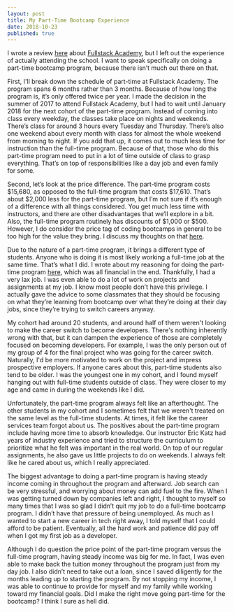 ```yaml
---
layout: post
title: My Part-Time Bootcamp Experience
date: 2018-10-23
published: true
---
```


I wrote a review [here](http://www.marcopchen.com/2018/10/14/honest-review-of-fullstack-academy.html) about [Fullstack Academy](https://www.fullstackacademy.com/), but I left out the experience of actually attending the school. I want to speak specifically on doing a part-time bootcamp program, because there isn’t much out there on that.

First, I'll break down the schedule of part-time at Fullstack Academy. The program spans 6 months rather than 3 months. Because of how long the program is, it’s only offered twice per year. I made the decision in the summer of 2017 to attend Fullstack Academy, but I had to wait until January 2018 for the next cohort of the part-time program. Instead of coming into class every weekday, the classes take place on nights and weekends. There’s class for around 3 hours every Tuesday and Thursday. There’s also one weekend about every month with class for almost the whole weekend from morning to night. If you add that up, it comes out to much less time for instruction than the full-time program. Because of that, those who do this part-time program need to put in a lot of time outside of class to grasp everything. That’s on top of responsibilities like a day job and even family for some.

Second, let’s look at the price difference. The part-time program costs $15,680, as opposed to the full-time program that costs $17,610. That’s about $2,000 less for the part-time program, but I’m not sure if it’s enough of a difference with all things considered. You get much less time with instructors, and there are other disadvantages that we’ll explore in a bit. Also, the full-time program routinely has discounts of $1,000 or $500. However, I do consider the price tag of coding bootcamps in general to be too high for the value they bring. I discuss my thoughts on that [here](http://www.marcopchen.com/2018/08/20/truth-about-coding-bootcamps.html).

Due to the nature of a part-time program, it brings a different type of students. Anyone who is doing it is most likely working a full-time job at the same time. That’s what I did. I wrote about my reasoning for doing the part-time program [here](http://www.marcopchen.com/2017/12/29/changing-careers-and-coding-bootcamps.html), which was all financial in the end. Thankfully, I had a very lax job. I was even able to do a lot of work on projects and assignments at my job. I know most people don’t have this privilege. I actually gave the advice to some classmates that they should be focusing on what they’re learning from bootcamp over what they’re doing at their day jobs, since they’re trying to switch careers anyway.

My cohort had around 20 students, and around half of them weren't looking to make the career switch to become developers. There's nothing inherently wrong with that, but it can dampen the experience of those are completely focused on becoming developers. For example, I was the only person out of my group of 4 for the final project who was going for the career switch. Naturally, I'd be more motivated to work on the project and impress prospective employers. If anyone cares about this, part-time students also tend to be older. I was the youngest one in my cohort, and I found myself hanging out with full-time students outside of class. They were closer to my age and came in during the weekends like I did.

Unfortunately, the part-time program always felt like an afterthought. The other students in my cohort and I sometimes felt that we weren't treated on the same level as the full-time students. At times, it felt like the career services team forgot about us. The positives about the part-time program include having more time to absorb knowledge. Our instructor Eric Katz had years of industry experience and tried to structure the curriculum to prioritize what he felt was important in the real world. On top of our regular assignments, he also gave us little projects to do on weekends. I always felt like he cared about us, which I really appreciated.

The biggest advantage to doing a part-time program is having steady income coming in throughout the program and afterward. Job search can be very stressful, and worrying about money can add fuel to the fire. When I was getting turned down by companies left and right, I thought to myself so many times that I was so glad I didn’t quit my job to do a full-time bootcamp program. I didn’t have that pressure of being unemployed. As much as I wanted to start a new career in tech right away, I told myself that I could afford to be patient. Eventually, all the hard work and patience did pay off when I got my first job as a developer.

Although I do question the price point of the part-time program versus the full-time program, having steady income was big for me. In fact, I was even able to make back the tuition money throughout the program just from my day job. I also didn’t need to take out a loan, since I saved diligently for the months leading up to starting the program. By not stopping my income, I was able to continue to provide for myself and my family while working toward my financial goals. Did I make the right move going part-time for the bootcamp? I think I sure as hell did.
